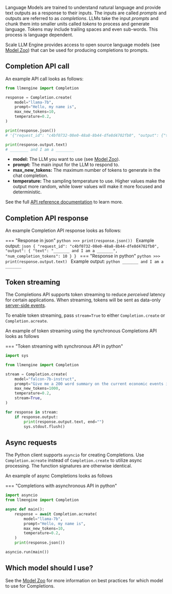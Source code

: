 Language Models are trained to understand natural language and provide text outputs as a response 
to their inputs. The inputs are called _prompts_ and outputs are referred to as _completions_. 
LLMs take the input _prompts_ and chunk them into smaller units called _tokens_ to process and 
generate language. Tokens may include trailing spaces and even sub-words. This process is 
language dependent.

Scale LLM Engine provides access to open source language models (see [Model Zoo](../../model_zoo)) 
that can be used for producing completions to prompts.

## Completion API call

An example API call looks as follows:

```python
from llmengine import Completion

response = Completion.create(
    model="llama-7b",
    prompt="Hello, my name is",
    max_new_tokens=10,
    temperature=0.2,
)

print(response.json())
# '{"request_id": "c4bf0732-08e0-48a8-8b44-dfe8d4702fb0", "output": {"text": "________ and I am a ________", "num_completion_tokens": 10}}'

print(response.output.text)
# ________ and I am a ________
```

- **model:** The LLM you want to use (see [Model Zoo](../../model_zoo)).  
- **prompt:** The main input for the LLM to respond to.  
- **max_new_tokens:** The maximum number of tokens to generate in the chat completion.  
- **temperature:** The sampling temperature to use. Higher values make the output more random, 
while lower values will make it more focused and deterministic.  

See the full [API reference documentation](../../api/python_client/#llmengine.Completion) to learn more.

## Completion API response

An example Completion API response looks as follows:

=== "Response in json"
    ```python
    >>> print(response.json())
    ```
    Example output:
    ```json
    {
      "request_id": "c4bf0732-08e0-48a8-8b44-dfe8d4702fb0",
      "output": {
        "text": "_______ and I am a _______",
        "num_completion_tokens": 10
      }
    }
    ```
=== "Response in python"
    ```python
    >>> print(response.output.text)
    ```
    Example output:
    ```python
    _______ and I am a _______
    ```

## Token streaming

The Completions API supports token streaming to reduce _perceived_ latency for certain 
applications. When streaming, tokens will be sent as data-only 
[server-side events](https://developer.mozilla.org/en-US/docs/Web/API/Server-sent_events/Using_server-sent_events#event_stream_format).

To enable token streaming, pass `stream=True` to either `Completion.create` or `Completion.acreate`.

An example of token streaming using the synchronous Completions API looks as follows

=== "Token streaming with synchronous API in python"
```python
import sys

from llmengine import Completion

stream = Completion.create(
    model="falcon-7b-instruct",
    prompt="Give me a 200 word summary on the current economic events in the US.",
    max_new_tokens=1000,
    temperature=0.2,
    stream=True,
)

for response in stream:
    if response.output:
        print(response.output.text, end="")
        sys.stdout.flush()
```

## Async requests

The Python client supports `asyncio` for creating Completions. Use `Completion.acreate` instead of `Completion.create`
to utilize async processing. The function signatures are otherwise identical.

An example of async Completions looks as follows

=== "Completions with asynchronous API in python"
```python
import asyncio
from llmengine import Completion

async def main():
    response = await Completion.acreate(
        model="llama-7b",
        prompt="Hello, my name is",
        max_new_tokens=10,
        temperature=0.2,
    )
    print(response.json())

asyncio.run(main())
```

## Which model should I use?

See the [Model Zoo](../../model_zoo) for more information on best practices for which model to use for Completions.
